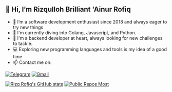 ## 👋 Hi, I’m Rizqulloh Brilliant 'Ainur Rofiq
 - 👀 I’m a software development enthusiast since 2018 and always eager to try new things
 - 🌱 I'm currently diving into Golang, Javascript, and Python.  
 - 💞️ I'm a backend developer at heart, always looking for new challenges to tackle.
 - :computer: Exploring new programming languages and tools is my idea of a good time
 - :mailbox: Contact me on:
 
[![Telegram](https://img.shields.io/badge/Telegram-2CA5E0?style=for-the-badge&logo=telegram&logoColor=white)](https://t.me/rizqrofiq)
[![Gmail](https://img.shields.io/badge/Gmail-D14836?style=for-the-badge&logo=gmail&logoColor=white)](mailto:rizqrofiq@gmail.com@gmail.com?subject=Assalamualaikum)

[![Rizq Rofiq's GitHub stats](https://github-stats-rizq.vercel.app/api?username=rizqrofiq&show_icons=true&count_private=true&include_all_commits=true&theme=codeSTACKr)](https://github.com/rizqrofiq) 
[![Public Repos Most](https://github-stats-rizq.vercel.app/api/top-langs/?username=rizqrofiq&layout=compact&theme=codeSTACKr)](https://github.com/rizqrofiq)

<!---
rizqrofiq/rizqrofiq is a ✨ special ✨ repository because its `README.md` (this file) appears on your GitHub profile.
You can click the Preview link to take a look at your changes.
--->
